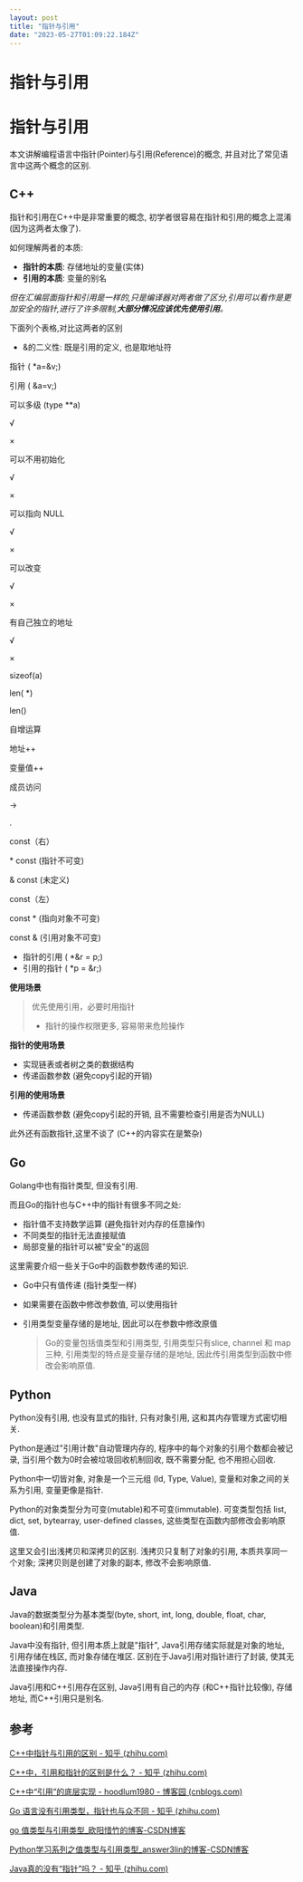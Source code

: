 ```yaml
---
layout: post
title: "指针与引用"
date: "2023-05-27T01:09:22.184Z"
---
```

指针与引用
=====

指针与引用
=====

本文讲解编程语言中指针(Pointer)与引用(Reference)的概念, 并且对比了常见语言中这两个概念的区别.

C++
---

指针和引用在C++中是非常重要的概念, 初学者很容易在指针和引用的概念上混淆(因为这两者太像了).

如何理解两者的本质:

*   **指针的本质**: 存储地址的变量(实体)
*   **引用的本质**: 变量的别名

_但在汇编层面指针和引用是一样的,只是编译器对两者做了区分,引用可以看作是更加安全的指针,进行了许多限制,**大部分情况应该优先使用引用**。_

下面列个表格,对比这两者的区别

*   &的二义性: 既是引用的定义, 也是取地址符

指针 ( \*a=&v;)

引用 ( &a=v;)

可以多级 (type \*\*a)

√

×

可以不用初始化

√

×

可以指向 NULL

√

×

可以改变

√

×

有自己独立的地址

√

×

sizeof(a)

len( \*)

len()

自增运算

地址++

变量值++

成员访问

\->

.

const（右）

\* const (指针不可变)

& const (未定义)

const（左）

const \* (指向对象不可变)

const & (引用对象不可变)

*   指针的引用 ( \*&r = p;)
*   引用的指针 ( \*p = &r;)

**使用场景**

> 优先使用引用，必要时用指针
> 
> *   指针的操作权限更多, 容易带来危险操作

**指针的使用场景**

*   实现链表或者树之类的数据结构
*   传递函数参数 (避免copy引起的开销)

**引用的使用场景**

*   传递函数参数 (避免copy引起的开销, 且不需要检查引用是否为NULL)

此外还有函数指针,这里不谈了 (C++的内容实在是繁杂)

Go
--

Golang中也有指针类型, 但没有引用.

而且Go的指针也与C++中的指针有很多不同之处:

*   指针值不支持数学运算 (避免指针对内存的任意操作)
*   不同类型的指针无法直接赋值
*   局部变量的指针可以被"安全"的返回

这里需要介绍一些关于Go中的函数参数传递的知识.

*   Go中只有值传递 (指针类型一样)
    
*   如果需要在函数中修改参数值, 可以使用指针
    
*   引用类型变量存储的是地址, 因此可以在参数中修改原值
    
    > Go的变量包括值类型和引用类型, 引用类型只有slice, channel 和 map 三种, 引用类型的特点是变量存储的是地址, 因此传引用类型到函数中修改会影响原值.
    

Python
------

Python没有引用, 也没有显式的指针, 只有对象引用, 这和其内存管理方式密切相关.

Python是通过"引用计数"自动管理内存的, 程序中的每个对象的引用个数都会被记录, 当引用个数为0时会被垃圾回收机制回收, 既不需要分配, 也不用担心回收.

Python中一切皆对象, 对象是一个三元组 (Id, Type, Value), 变量和对象之间的关系为引用, 变量更像是指针.

Python的对象类型分为可变(mutable)和不可变(immutable). 可变类型包括 list, dict, set, bytearray, user-defined classes, 这些类型在函数内部修改会影响原值.

这里又会引出浅拷贝和深拷贝的区别. 浅拷贝只复制了对象的引用, 本质共享同一个对象; 深拷贝则是创建了对象的副本, 修改不会影响原值.

Java
----

Java的数据类型分为基本类型(byte, short, int, long, double, float, char, boolean)和引用类型.

Java中没有指针, 但引用本质上就是"指针", Java引用存储实际就是对象的地址, 引用存储在栈区, 而对象存储在堆区. 区别在于Java引用对指针进行了封装, 使其无法直接操作内存.

Java引用和C++引用存在区别, Java引用有自己的内存 (和C++指针比较像), 存储地址, 而C++引用只是别名.

参考
--

[C++中指针与引用的区别 - 知乎 (zhihu.com)](https://zhuanlan.zhihu.com/p/140966943)

[C++中，引用和指针的区别是什么？ - 知乎 (zhihu.com)](https://www.zhihu.com/question/37608201/answer/1601079930)

[C++中“引用”的底层实现 - hoodlum1980 - 博客园 (cnblogs.com)](https://www.cnblogs.com/hoodlum1980/archive/2012/06/19/2554270.html)

[Go 语言没有引用类型，指针也与众不同 - 知乎 (zhihu.com)](https://zhuanlan.zhihu.com/p/400246499)

[go 值类型与引用类型\_欧阳惜竹的博客-CSDN博客](https://blog.csdn.net/qq_37886086/article/details/115326358)

[Python学习系列之值类型与引用类型\_answer3lin的博客-CSDN博客](https://blog.csdn.net/answer3lin/article/details/86430074)

[Java真的没有“指针”吗？ - 知乎 (zhihu.com)](https://zhuanlan.zhihu.com/p/131612029)